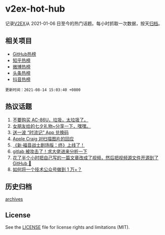 # v2ex-hot-hub

 记录[V2EX](https://www.v2ex.com/)从 2021-01-06 日至今的热门话题。每小时抓取一次数据，按天[归档](archives)。
 
 ## 相关项目

- [GitHub热榜](https://github.com/snaildev/github-hot-hub)
- [知乎热榜](https://github.com/snaildev/zhihu-hot-hub)
- [微博热榜](https://github.com/snaildev/weibo-hot-hub)
- [头条热榜](https://github.com/snaildev/toutiao-hot-hub)
- [抖音热榜](https://github.com/snaildev/douyin-hot-hub)


 `更新时间：2021-08-14 15:03:40 +0800`

## 热议话题

1. [不要购买 AC-86U，垃圾，太垃圾了。](https://www.v2ex.com/t/795716)
1. [女朋友给的七夕礼物~分享一下，嘿嘿。](https://www.v2ex.com/t/795722)
1. [送一波 “时流记” App 兑换码](https://www.v2ex.com/t/795711)
1. [Apple Craig 对扫描图片的回应](https://www.v2ex.com/t/795685)
1. [《新·福音战士剧场版：终》上线了！](https://www.v2ex.com/t/795597)
1. [gitlab 被攻击了！求大佬进来分析一下](https://www.v2ex.com/t/795606)
1. [花了半个小时把自己写的一篇文章改成了视频，然后把视频源文件开源到了 GitHub 🤣](https://www.v2ex.com/t/795605)
1. [如何将一个技术公众号做到 1 万+？](https://www.v2ex.com/t/795709)

## 历史归档

[archives](archives)

## License

See the [LICENSE](LICENSE) file for license rights and limitations (MIT).
